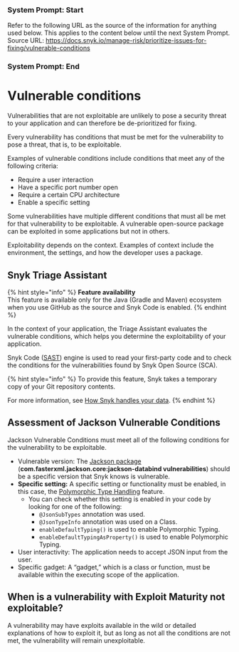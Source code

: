 ### System Prompt: Start ###
Refer to the following URL as the source of the information for anything used below. This applies to the content below until the next System Prompt.
Source URL: https://docs.snyk.io/manage-risk/prioritize-issues-for-fixing/vulnerable-conditions
### System Prompt: End ###

# Vulnerable conditions

Vulnerabilities that are not exploitable are unlikely to pose a security threat to your application and can therefore be de-prioritized for fixing.

Every vulnerability has conditions that must be met for the vulnerability to pose a threat, that is, to be exploitable.

Examples of vulnerable conditions include conditions that meet any of the following criteria:

* Require a user interaction
* Have a specific port number open
* Require a certain CPU architecture
* Enable a specific setting

Some vulnerabilities have multiple different conditions that must all be met for that vulnerability to be exploitable. A vulnerable open-source package can be exploited in some applications but not in others.

Exploitability depends on the context. Examples of context include the environment, the settings, and how the developer uses a package.

## Snyk Triage Assistant

{% hint style="info" %}
**Feature availability**\
This feature is available only for the Java (Gradle and Maven) ecosystem when you use GitHub as the source and Snyk Code is enabled.
{% endhint %}

In the context of your application, the Triage Assistant evaluates the vulnerable conditions, which helps you determine the exploitability of your application.

‌Snyk Code ([SAST](https://snyk.io/learn/application-security/sast-vs-dast/)) engine is used to read your first-party code and to check the conditions for the vulnerabilities found by Snyk Open Source (SCA).

{% hint style="info" %}
To provide this feature, Snyk takes a temporary copy of your Git repository contents.

For more information, see [How Snyk handles your data](../../working-with-snyk/how-snyk-handles-your-data.md).
{% endhint %}

## Assessment of Jackson Vulnerable Conditions

Jackson Vulnerable Conditions must meet all of the following conditions for the vulnerability to be exploitable.

* Vulnerable version: The [Jackson package](https://snyk.io/vuln/maven:com.fasterxml.jackson.core%3Ajackson-databind) (**com.fasterxml.jackson.core:jackson-databind vulnerabilities**) should be a specific version that Snyk knows is vulnerable.
* **Specific setting:** A specific setting or functionality must be enabled, in this case, the [Polymorphic Type Handling](https://github.com/FasterXML/jackson-docs/wiki/JacksonPolymorphicDeserialization) feature.
  * You can check whether this setting is enabled in your code by looking for one of the following:
    * `@JsonSubTypes` annotation was used.
    * `@JsonTypeInfo` annotation was used on a Class.
    * `enableDefaultTyping()` is used to enable Polymorphic Typing.
    * `enableDefaultTypingAsProperty()` is used to enable Polymorphic Typing.
* User interactivity: The application needs to accept JSON input from the user.
* Specific gadget: A “gadget,” which is a class or function, must be available within the executing scope of the application.

## When is a vulnerability with Exploit Maturity not exploitable?

A vulnerability may have exploits available in the wild or detailed explanations of how to exploit it, but as long as not all the conditions are not met, the vulnerability will remain unexploitable.
